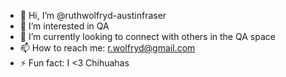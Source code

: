 - 👋 Hi, I’m @ruthwolfryd-austinfraser
- 👀 I’m interested in QA
- 🌱 I’m currently looking to connect with others in the QA space
- 📫 How to reach me: r.wolfryd@gmail.com
- ⚡ Fun fact: I <3 Chihuahas 
